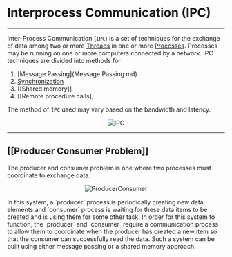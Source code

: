 # Interprocess Communication (IPC)
<hr>

Inter-Process Communication (`IPC`) is a set of techniques for the exchange of data among two or more [Threads](Thread.md) in one or more [Processes](Process.md). Processes may be running on one or more computers connected by a network. 
IPC techniques are divided into methods for
1. [Message Passing](Message Passing.md)
1. [Synchronization](Synchronization.md)
1. [[Shared memory]]
1. [[Remote procedure calls]]

The method of `IPC` used may vary based on the bandwidth and latency.
<p align="center">
	<img src="https://i.imgur.com/QkikByB.png"
		 alt="IPC">
</p>

<hr>

## [[Producer Consumer Problem]]
The producer and consumer problem is one where two processes must coordinate to exchange data.
<p align="center">
	<img src="https://4.bp.blogspot.com/-3lgW8TYauWU/WdjSm8-iwbI/AAAAAAAABls/jiFlx-QaewEmrKCJW1zuL-KkewdBh2LXACLcBGAs/s1600/PCP_AndroidSRC.net_.png"alt="ProducerConsumer">
</p>
 In this system, a `producer` process is periodically creating new data elements and `consumer` process is waiting for these data items to be created and is using them for some other task. In order for this system to function, the `producer` and `consumer` require a communication process to allow them to coordinate when the producer has created a new item so that the consumer can successfully read the data. Such a system can be built using either message passing or a shared memory approach.